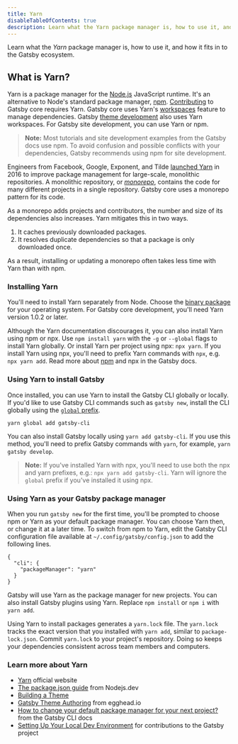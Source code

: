 ```yaml
---
title: Yarn
disableTableOfContents: true
description: Learn what the Yarn package manager is, how to use it, and how it fits in to the Gatsby ecosystem.
---
```


Learn what the _Yarn_ package manager is, how to use it, and how it fits in to the Gatsby ecosystem.

## What is Yarn?

Yarn is a package manager for the [Node.js](/docs/glossary/node) JavaScript runtime. It's an alternative to Node's standard package manager, [npm](/docs/glossary/npm). [Contributing](/contributing/setting-up-your-local-dev-environment/) to Gatsby core requires Yarn. Gatsby core uses Yarn's [workspaces](https://yarnpkg.com/lang/en/docs/workspaces/) feature to manage dependencies. Gatsby [theme development](/tutorial/building-a-theme/) also uses Yarn workspaces. For Gatsby site development, you can use Yarn or npm.

> **Note:** Most tutorials and site development examples from the Gatsby docs use npm. To avoid confusion and possible conflicts with your dependencies, Gatsby recommends using npm for site development.

Engineers from Facebook, Google, Exponent, and Tilde [launched Yarn](https://engineering.fb.com/web/yarn-a-new-package-manager-for-javascript/) in 2016 to improve package management for large-scale, monolithic repositories. A monolithic repository, or [_monorepo_](https://en.wikipedia.org/wiki/Monorepo), contains the code for many different projects in a single repository. Gatsby core uses a monorepo pattern for its code.

As a monorepo adds projects and contributors, the number and size of its dependencies also increases. Yarn mitigates this in two ways.

1. It caches previously downloaded packages.
2. It resolves duplicate dependencies so that a package is only downloaded once.

As a result, installing or updating a monorepo often takes less time with Yarn than with npm.

### Installing Yarn

You'll need to install Yarn separately from Node. Choose the [binary package](https://classic.yarnpkg.com/en/docs/install) for your operating system. For Gatsby core development, you'll need Yarn version 1.0.2 or later.

Although the Yarn documentation discourages it, you can also install Yarn using npm or npx. Use `npm install yarn` with the `-g` or `--global` flags to install Yarn globally. Or install Yarn per project using npx: `npx yarn`. If you install Yarn using npx, you'll need to prefix Yarn commands with `npx`, e.g. `npx yarn add`. Read more about [npm](/docs/glossary/npm/) and npx in the Gatsby docs.

### Using Yarn to install Gatsby

Once installed, you can use Yarn to install the Gatsby CLI globally or locally. If you'd like to use Gatsby CLI commands such as `gatsby new`, install the CLI globally using the [`global` prefix](https://classic.yarnpkg.com/en/docs/cli/global/).

```shell
yarn global add gatsby-cli
```

You can also install Gatsby locally using `yarn add gatsby-cli`. If you use this method, you'll need to prefix Gatsby commands with `yarn`, for example, `yarn gatsby develop`.

> **Note:** If you've installed Yarn with npx, you'll need to use both the npx and yarn prefixes, e.g.: `npx yarn add gatsby-cli`. Yarn will ignore the `global` prefix if you've installed it using npx.

### Using Yarn as your Gatsby package manager

When you run `gatsby new` for the first time, you'll be prompted to choose npm or Yarn as your default package manager. You can choose Yarn then, or change it at a later time. To switch from npm to Yarn, edit the Gatsby CLI configuration file available at `~/.config/gatsby/config.json` to add the following lines.

```shell
{
  "cli": {
    "packageManager": "yarn"
  }
}
```

Gatsby will use Yarn as the package manager for new projects. You can also install Gatsby plugins using Yarn. Replace `npm install` or `npm i` with `yarn add`.

Using Yarn to install packages generates a `yarn.lock` file. The `yarn.lock` tracks the exact version that you installed with `yarn add`, similar to `package-lock.json`. Commit `yarn.lock` to your project's repository. Doing so keeps your dependencies consistent across team members and computers.

### Learn more about Yarn

- [Yarn](https://yarnpkg.com/) official website
- [The package.json guide](https://nodejs.dev/the-package-json-guide) from Nodejs.dev
- [Building a Theme](/tutorial/building-a-theme/)
- [Gatsby Theme Authoring](https://egghead.io/courses/gatsby-theme-authoring) from egghead.io
- [How to change your default package manager for your next project?](/docs/gatsby-cli/#how-to-change-your-default-package-manager-for-your-next-project) from the Gatsby CLI docs
- [Setting Up Your Local Dev Environment](/contributing/setting-up-your-local-dev-environment/) for contributions to the Gatsby project

